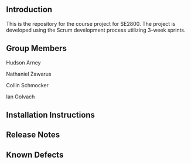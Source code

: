 ## Introduction

This is the repository for the course project for SE2800.  The project is developed using the Scrum development process utilizing 3-week sprints.

## Group Members
Hudson Arney

Nathaniel Zawarus

Collin Schmocker

Ian Golvach

## Installation Instructions

## Release Notes

## Known Defects